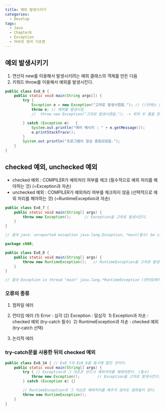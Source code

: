 ```yaml
---
title: 예외 발생시키기
categories:
  - Develop
tags:
  - Java
  - Chapter8
  - Exception
  - 자바의 정석 기초편
---
```

## 예외 발생시키기

1. 연산자 new를 이용해서 발생시키려는 예외 클래스의 객체를 만든 다음
2. 키워드 throw를 이용해서 예외를 발생시킨다.

```java
public class Ex8_6 {
    public static void main(String args[]) {
        try {
            Exception e = new Exception("고의로 발생시켰음."); // ()안에는 임의의 메세지를 쓴 것
            throw e; // 예외를 발생시킴
            //  throw new Exception("고의로 발생시켰음."); -> 위의 두 줄을 한 줄로 바꾼 것

        } catch (Exception e)	{
            System.out.println("에러 메시지 : " + e.getMessage());
            e.printStackTrace();
        }
        System.out.println("프로그램이 정상 종료되었음.");
    }
}
```

## checked 예외, unchecked 예외

- checked 예외 : COMPILER가 예외처리 여부를 체크 (필수적으로 예외 처리를 해야하는 것) (=Exception과 자손)
- unchecked 예외 : COMPILER가 예외처리 여부를 체크하지 않음 (선택적으로 예외 처리를 해야하는 것) (=RuntimeException과 자손)

```java
public class Ex8_7 {
    public static void main(String[] args) {
        throw new Exception();		// Exception을 고의로 발생시킨다.
    }
}

// 결과 java: unreported exception java.lang.Exception; *must(필수) be caught or declared to be thrown
```

```java
package ch08;

public class Ex8_8 {
    public static void main(String[] args) {
        throw new RuntimeException();	// RuntimeException을 고의로 발생시킨다.
    }
}

// 결과 Exception in thread "main" java.lang.*RuntimeException (런타임에러로 비정상종료 - 컴파일은 OK된 상황)
```

### 오류의 종류

1. 컴파일 에러

2. 런타임 에러
   (1) Error : 심각
   (2) Exception : 덜심각
   ​     1) Exception과 자손 : checked 예외 (try-catch 필수)
   ​     2) RuntimeException과 자손 : checked 예외 (try-catch 선택)
3. 논리적 에러

### try-catch문을 사용한 뒤의 checked 예외

```java
public class Ex8_14 { // Ex8_7과 Ex8_8을 동시에 합친 것이다.
    public static void main(String[] args) {
        try { // Exception과 그 자손은 반드시 예외처리를 해줘야한다. (필수)
            throw new Exception();        // Exception을 고의로 발생시킨다.
        } catch (Exception e) {}

        // RuntimeException과 그 자손은 예외처리를 해주지 않아도 컴파일이 된다.
        throw new RuntimeException();
    }
}
```

